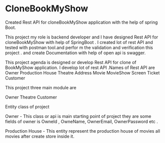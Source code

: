 # CloneBookMyShow
Created Rest API for cloneBookMyShow application with the help of spring Boot.


This project my role is backend developer and I have designed Rest API for cloneBookMyShow with help of SpringBoot . 
I created lot of rest API and tested with postman tool.and perfor m the validation and verification this project . 
and create Documentation with help of open api is swagger.


This project agenda is designed or develop  Rest API for clone of BookMyShow application.
I develop lot of rest API .Names of Rest API are 
Owner 
Production House
Theatre 
Address
Movie 
MovieShow
Screen
Ticket 
Customer

This project three main module are 

Owner 
Theatre
Customer


Entity class of project 

Owner - This class or api is main starting point of project they are some fields of owner is 
OwneId , OwneName, OwnerEmail, OwnerPassword etc .

Production House - This entity represent the production house of movies all movies after create store inside it.
